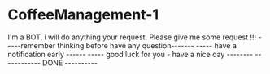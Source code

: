 # CoffeeManagement-1
I'm a BOT, i will do anything your request.
Please give me some request !!!
-----remember thinking before have any question-------
----- have a notification early ------
----- good luck for you - have a nice day --------
------------ DONE ----------

